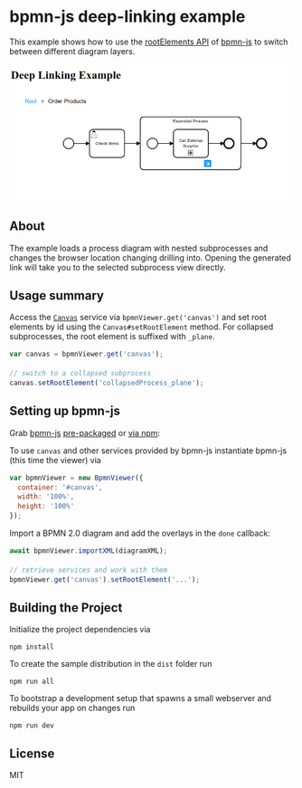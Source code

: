 # bpmn-js deep-linking example

This example shows how to use the [rootElements API](https://github.com/bpmn-io/diagram-js/blob/main/lib/core/Canvas.js) of [bpmn-js](https://github.com/bpmn-io/bpmn-js) to switch between different diagram layers.

![Screenshot](resources/screenshot.png)

## About

The example loads a process diagram with nested subprocesses and changes the browser location changing drilling into.
Opening the generated link will take you to the selected subprocess view directly.


## Usage summary

Access the [`Canvas`](https://github.com/bpmn-io/diagram-js/blob/main/lib/core/Canvas.js) service via `bpmnViewer.get('canvas')` and set root elements by id using the `Canvas#setRootElement` method. For collapsed subprocesses, the root element is suffixed with `_plane`.

```javascript
var canvas = bpmnViewer.get('canvas');

// switch to a collapsed subprocess
canvas.setRootElement('collapsedProcess_plane');
```

## Setting up bpmn-js

Grab [bpmn-js](https://github.com/bpmn-io/bpmn-js) [pre-packaged](../pre-packaged) or [via npm](../bundling):

To use `canvas` and other services provided by bpmn-js instantiate bpmn-js (this time the viewer) via

```javascript
var bpmnViewer = new BpmnViewer({
  container: '#canvas',
  width: '100%',
  height: '100%'
});
```

Import a BPMN 2.0 diagram and add the overlays in the `done` callback:

```javascript
await bpmnViewer.importXML(diagramXML);

// retrieve services and work with them
bpmnViewer.get('canvas').setRootElement('...');
```


## Building the Project

Initialize the project dependencies via

```
npm install
```

To create the sample distribution in the `dist` folder run

```
npm run all
```

To bootstrap a development setup that spawns a small webserver and rebuilds your app on changes run

```
npm run dev
```


## License

MIT
